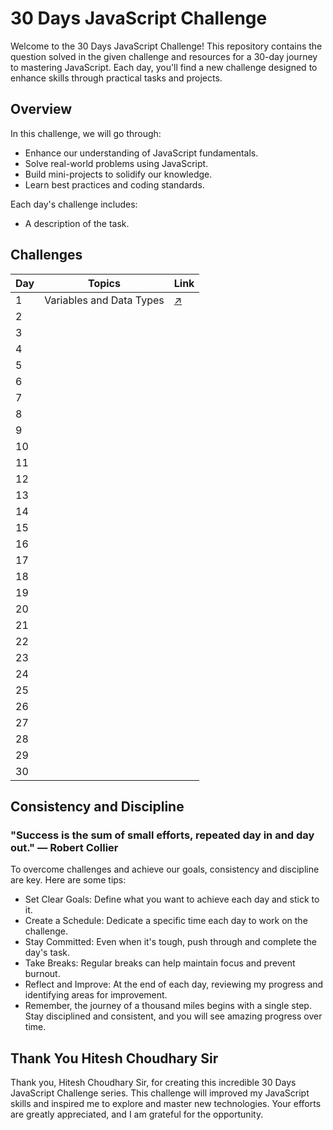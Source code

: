 # 30 Days JavaScript Challenge

Welcome to the 30 Days JavaScript Challenge! This repository contains the question solved in the given challenge and resources for a 30-day journey to mastering JavaScript. Each day, you'll find a new challenge designed to enhance skills through practical tasks and projects.

## Overview

In this challenge, we will go through:
- Enhance our understanding of JavaScript fundamentals.
- Solve real-world problems using JavaScript.
- Build mini-projects to solidify our knowledge.
- Learn best practices and coding standards.

Each day's challenge includes:
- A description of the task.

## Challenges

| Day   | Topics                  | Link                               |
| ---   | ----------------------- | ---------------------------------  |
| 1     | Variables and Data Types| [↗️](https://github.com/Mohit-Kucheriya/30Days_Javascript_Challenge_/blob/3f9976fb89084f3bb269a41d59343b7aa9dae3b6/Day1/script.js)                          |
| 2     |     |                                    | 
| 3     |                         |                                    |
| 4     |                         |                                    |
| 5     |                         |                                    |
| 6     |                         |                                    |
| 7     |                         |                                    |
| 8     |                         |                                    |
| 9     |                         |                                    |
| 10    |                         |                                    |
| 11    |                         |                                    |
| 12    |                         |                                    |
| 13    |                         |                                    |
| 14    |                         |                                    |
| 15    |                         |                                    |
| 16    |                         |                                    |
| 17    |                         |                                    |
| 18    |                         |                                    |
| 19    |                         |                                    |
| 20    |                         |                                    |
| 21    |                         |                                    |
| 22    |                         |                                    |
| 23    |                         |                                    |
| 24    |                         |                                    |
| 25    |                         |                                    |
| 26    |                         |                                    |
| 27    |                         |                                    |
| 28    |                         |                                    |
| 29    |                         |                                    |
| 30    |                         |                                    |


## Consistency and Discipline
### "Success is the sum of small efforts, repeated day in and day out." — Robert Collier

To overcome challenges and achieve our goals, consistency and discipline are key. Here are some tips:

- Set Clear Goals: Define what you want to achieve each day and stick to it.
- Create a Schedule: Dedicate a specific time each day to work on the challenge.
- Stay Committed: Even when it's tough, push through and complete the day's task.
- Take Breaks: Regular breaks can help maintain focus and prevent burnout.
- Reflect and Improve: At the end of each day, reviewing my progress and identifying areas for improvement.
- Remember, the journey of a thousand miles begins with a single step. Stay disciplined and consistent, and you will see amazing progress over time.


## Thank You Hitesh Choudhary Sir

Thank you, Hitesh Choudhary Sir, for creating this incredible 30 Days JavaScript Challenge series. This challenge will improved my JavaScript skills and inspired me to explore and master new technologies. Your efforts are greatly appreciated, and I am grateful for the opportunity.

